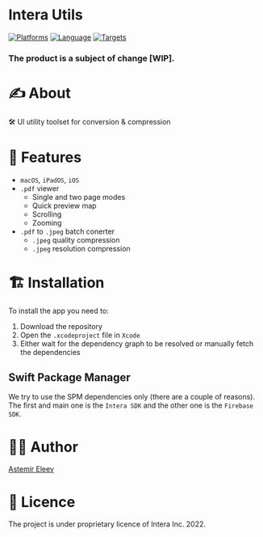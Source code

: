 # Intera Utils

[![Platforms](https://img.shields.io/badge/Platform-iOS|iPadOS|Catalyst-yellow.svg)]()
[![Language](https://img.shields.io/badge/Language-Swift_5.7-orange.svg)]()
[![Targets](https://img.shields.io/badge/Targets-red.svg)]()

### The product is a subject of change [WIP].

# ✍️ About
🛠️ UI utility toolset for conversion & compression

# 🧾 Features
- `macOS`, `iPadOS`, `iOS`
- `.pdf` viewer
    - Single and two page modes
    - Quick preview map
    - Scrolling
    - Zooming
- `.pdf` to `.jpeg` batch conerter
    - `.jpeg` quality compression
    - `.jpeg` resolution compression
      
# 🏗 Installation
To install the app you need to:

1. Download the repository
2. Open the `.xcodeproject` file in `Xcode`
3. Either wait for the dependency graph to be resolved or manually fetch the dependencies

## Swift Package Manager
We try to use the SPM dependencies only (there are a couple of reasons). The first and main one is the `Intera SDK` and the other one is the `Firebase SDK`.

# 👨‍💻 Author
[Astemir Eleev](https://github.com/jVirus)

# 🔖 Licence
The project is under proprietary licence of Intera Inc. 2022.
